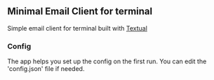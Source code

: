 ## Minimal Email Client for terminal
Simple email client for terminal built with [Textual](https://github.com/Textualize/textual)

### Config
The app helps you set up the config on the first run.
You can edit the 'config.json' file if needed.
